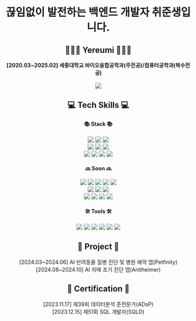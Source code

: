 <!--
**yereumi/yereumi** is a ✨ _special_ ✨ repository because its `README.md` (this file) appears on your GitHub profile.

Here are some ideas to get you started:

- 🔭 I’m currently working on ...
- 🌱 I’m currently learning ...
- 👯 I’m looking to collaborate on ...
- 🤔 I’m looking for help with ...
- 💬 Ask me about ...
- 📫 How to reach me: ...
- 😄 Pronouns: ...
- ⚡ Fun fact: ...
-->
<!-- <img src="https://img.shields.io/badge/아이콘내용-바탕색?style=flat&logo=로고이름&logoColor=white"/> -->

<div align=center>
	<h1>끊임없이 발전하는 백엔드 개발자 취준생입니다.</h1>
	<h2>👩🏻‍💻 Yereumi 👩🏻‍💻</h2>
	<b>[2020.03~2025.02] 세종대학교 바이오융합공학과(주전공)/컴퓨터공학과(복수전공)</b>
	<br><br>
	<!-- 	
	<img src="https://img.shields.io/badge/MacBook_Air_M2-000000?style=flat&logo=Apple&logoColor=white"/>
	<img src="https://img.shields.io/badge/Mail-EA4335?style=flat&logo=Gmail&logoColor=white"/>
 	<a href="https://velog.io/@yereumi">
	<img src="https://img.shields.io/badge/Blog-20C997?style=flat&logo=Velog&logoColor=white"/>
	</a>
	<a href="https://www.instagram.com/ye.reumi/"/>
	<img src="https://img.shields.io/badge/Instagram-E4405F?style=flat&logo=Instagram&logoColor=white"/>
	</a> 
	-->
	<a href="https://solved.ac/lovelyyeji01">
	<img src="http://mazassumnida.wtf/api/v2/generate_badge?boj=lovelyyeji01"/>
	</a>
</p>
</div>

<div align=center>
	<h2>💻 Tech Skills 💻</h2>
</div>

<div align=center>
	<h4>📚 Stack 📚</h4>
	<img src="https://img.shields.io/badge/C-A8B9CC?style=flat&logo=C&logoColor=white"/>
	<img src="https://img.shields.io/badge/Python-3776AB?style=flat&logo=Python&logoColor=white"/>
	<img src="https://img.shields.io/badge/Java-007396?style=flat&logo=OpenJDK&logoColor=white"/>
	<br>
	<img src="https://img.shields.io/badge/Spring-6DB33F?style=flat&logo=Spring&logoColor=white"/>
	<img src="https://img.shields.io/badge/SpringBoot-6DB33F?style=flat&logo=SpringBoot&logoColor=white"/>
	<img src="https://img.shields.io/badge/MySQL-4479A1?style=flat&logo=MySQL&logoColor=white"/>
	<br>
	<img src="https://img.shields.io/badge/Docker-2496ED?style=flat&logo=Docker&logoColor=white"/>
	<img src="https://img.shields.io/badge/Ubuntu-E95420?style=flat&logo=Ubuntu&logoColor=white"/>
	<img src="https://img.shields.io/badge/Linux-FCC624?style=flat&logo=Linux&logoColor=white"/>
	<img src="https://img.shields.io/badge/Nginx-009639?style=flat&logo=Nginx&logoColor=white"/>
</div>

<div align=center>
 	<h4>🔜 Soon 🔜</h4>
	<img src="https://img.shields.io/badge/AWS-232F3E?style=flat&logo=AmazonWebServices&logoColor=white"/>
	<img src="https://img.shields.io/badge/EC2-FF9900?style=flat&logo=AmazonEC2&logoColor=white"/>
	<img src="https://img.shields.io/badge/ECS-FF9900?style=flat&logo=AmazonECS&logoColor=white"/>
	<img src="https://img.shields.io/badge/S3-569A31?style=flat&logo=AmazonS3&logoColor=white"/>
	<img src="https://img.shields.io/badge/Redis-FF4438?style=flat&logo=Redis&logoColor=white"/>
	<br>
	<img src="https://img.shields.io/badge/Kubernetes-326CE5?style=flat&logo=Kubernetes&logoColor=white"/>
	<img src="https://img.shields.io/badge/Jenkins-D24939?style=flat&logo=Jenkins&logoColor=white"/>
	<img src="https://img.shields.io/badge/Terraform-844FBA?style=flat&logo=Terraform&logoColor=white"/>
	<br>
	<img src="https://img.shields.io/badge/Prometheus-E6522C?style=flat&logo=Prometheus&logoColor=white"/>
	<img src="https://img.shields.io/badge/Grafana-F46800?style=flat&logo=Grafana&logoColor=white"/>
	<img src="https://img.shields.io/badge/ApacheKafka-231F20?style=flat&logo=ApacheKafka&logoColor=white"/>
	<img src="https://img.shields.io/badge/RabbitMQ-FF6600?style=flat&logo=RabbitMQ&logoColor=white"/>
	<!-- 
	<img src="https://img.shields.io/badge/HTML-E34F26?style=flat&logo=HTML5&logoColor=white"/>
	<img src="https://img.shields.io/badge/CSS-1572B6?style=flat&logo=CSS3&logoColor=white"/>
	<img src="https://img.shields.io/badge/JavaScript-F7DF1E?style=flat&logo=JavaScript&logoColor=white"/>
	<img src="https://img.shields.io/badge/React-61DAFB?style=flat&logo=React&logoColor=white"/>
	<img src="https://img.shields.io/badge/Next.js-000000?style=flat&logo=Next.js&logoColor=white"/>
	-->
</div>

<div align=center>
	<h4>🛠️ Tools 🛠️</h4>
	<img src="https://img.shields.io/badge/IntelliJ-000000?style=flat&logo=IntellijIDEA&logoColor=white"/>
	<img src="https://img.shields.io/badge/Eclipse-2C2255?style=flat&logo=Eclipse&logoColor=white"/>
	<img src="https://img.shields.io/badge/Postman-FF6C37?style=flat&logo=Postman&logoColor=white"/>
	<img src="https://img.shields.io/badge/Git-F05032?style=flat&logo=Git&logoColor=white"/>
	<img src="https://img.shields.io/badge/GitHub-181717?style=flat&logo=GitHub&logoColor=white"/>
	<img src="https://img.shields.io/badge/Notion-000000?style=flat&logo=Notion&logoColor=white"/>
</div>

<div align=center>
	<h2>📍 Project 📍</h2>
</div>

<div align=center>
	<p>
		[2024.03~2024.06] AI 반려동물 질병 진단 및 병원 예약 앱(Petfinity)<br>
		[2024.08~2024.10] AI 치매 조기 진단 앱(Antiheimer)<br>
	</p>
</div>

<div align=center>
	<h2>📄 Certification 📄</h2>
</div>

<div align=center>
	<p>
		[2023.11.17] 제39회 데이터분석 준전문가(ADsP)<br>
		[2023.12.15] 제51회 SQL 개발자(SQLD)<br>
	</p>
</div>
